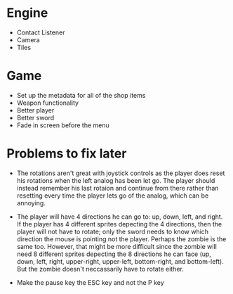 # Engine
- Contact Listener 
- Camera 
- Tiles

# Game
- Set up the metadata for all of the shop items
- Weapon functionality
- Better player 
- Better sword 
- Fade in screen before the menu

# Problems to fix later
- The rotations aren't great with joystick controls as the player does reset his rotations when the left analog has been let go. The player should instead remember his last rotaion and continue from there rather than resetting every time the player lets go of the analog, which can be annoying. 

- The player will have 4 directions he can go to: up, down, left, and right. If the player has 4 different sprites depecting the 4 directions, then the player will not have to rotate; only the sword needs to know which direction the mouse is pointing not the player. Perhaps the zombie is the same too. However, that might be more difficult since the zombie will need 8 different sprites depecting the 8 directions he can face (up, down, left, right, upper-right, upper-left, bottom-right, and bottom-left). But the zombie doesn't neccassarily have to rotate either. 

- Make the pause key the ESC key and not the P key
